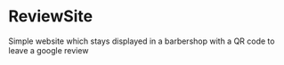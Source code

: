 # ReviewSite
Simple website which stays displayed in a barbershop with a QR code to leave a google review 
